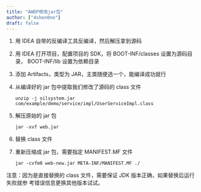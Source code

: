 ```yaml
---
title: "AWDP修改jar包"
author: ["4shen0ne"]
draft: false
---
```


1.  用 IDEA 自带的反编译工具反编译，然后解压拿到源码
2.  用 IDEA 打开项目，配置项目的 SDK，将 BOOT-INF/classes 设置为源码目录，
    BOOT-INF/lib 设置为依赖目录
3.  添加 Artifacts，类型为 JAR，主类随便选一个，能编译成功就行
4.  从编译好的 jar 包中提取我们修改了源码的 class 文件

    ```text
    unzip -j oilsystem.jar com/example/demo/service/impl/UserServiceImpl.class
    ```
5.  解压原始的 jar 包

    ```text
    jar -xvf web.jar
    ```
6.  替换 class 文件
7.  重新压缩成 jar 包，需要指定 MANIFEST.MF 文件

    ```text
    jar -cvfm0 web-new.jar META-INF/MANIFEST.MF ./
    ```

注意：因为是直接替换的 class 文件，需要保证 JDK 版本正确，如果替换后运行失败就参
考错误信息更换其他版本试试。
